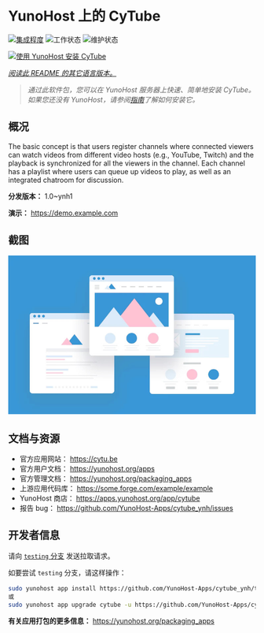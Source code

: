 <!--
注意：此 README 由 <https://github.com/YunoHost/apps/tree/master/tools/readme_generator> 自动生成
请勿手动编辑。
-->

# YunoHost 上的 CyTube

[![集成程度](https://apps.yunohost.org/badge/integration/cytube)](https://ci-apps.yunohost.org/ci/apps/cytube/)
![工作状态](https://apps.yunohost.org/badge/state/cytube)
![维护状态](https://apps.yunohost.org/badge/maintained/cytube)

[![使用 YunoHost 安装 CyTube](https://install-app.yunohost.org/install-with-yunohost.svg)](https://install-app.yunohost.org/?app=cytube)

*[阅读此 README 的其它语言版本。](./ALL_README.md)*

> *通过此软件包，您可以在 YunoHost 服务器上快速、简单地安装 CyTube。*  
> *如果您还没有 YunoHost，请参阅[指南](https://yunohost.org/install)了解如何安装它。*

## 概况

The basic concept is that users register channels where connected viewers can watch videos from different video hosts (e.g., YouTube, Twitch) and the playback is synchronized for all the viewers in the channel.
Each channel has a playlist where users can queue up videos to play, as well as an integrated chatroom for discussion.

**分发版本：** 1.0~ynh1

**演示：** <https://demo.example.com>

## 截图

![CyTube 的截图](./doc/screenshots/example.jpg)

## 文档与资源

- 官方应用网站： <https://cytu.be>
- 官方用户文档： <https://yunohost.org/apps>
- 官方管理文档： <https://yunohost.org/packaging_apps>
- 上游应用代码库： <https://some.forge.com/example/example>
- YunoHost 商店： <https://apps.yunohost.org/app/cytube>
- 报告 bug： <https://github.com/YunoHost-Apps/cytube_ynh/issues>

## 开发者信息

请向 [`testing` 分支](https://github.com/YunoHost-Apps/cytube_ynh/tree/testing) 发送拉取请求。

如要尝试 `testing` 分支，请这样操作：

```bash
sudo yunohost app install https://github.com/YunoHost-Apps/cytube_ynh/tree/testing --debug
或
sudo yunohost app upgrade cytube -u https://github.com/YunoHost-Apps/cytube_ynh/tree/testing --debug
```

**有关应用打包的更多信息：** <https://yunohost.org/packaging_apps>
